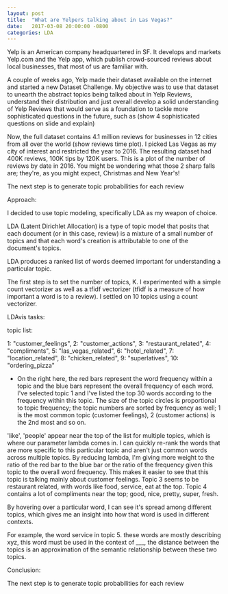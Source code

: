 ```yaml
---
layout: post
title:  "What are Yelpers talking about in Las Vegas?"
date:   2017-03-08 20:00:00 -0800
categories: LDA
---
```


Yelp is an American company headquartered in SF. It develops and markets Yelp.com and the Yelp app, which publish crowd-sourced reviews about local businesses, that most of us are familiar with.

A couple of weeks ago, Yelp made their dataset available on the internet and started a new Dataset Challenge. My objective was to use that dataset to unearth the abstract topics being talked about in Yelp Reviews, understand their distribution and just overall develop a solid understanding of Yelp Reviews that would serve as a foundation to tackle more sophisticated questions in the future, such as (show 4 sophisticated questions on slide and explain)

Now, the full dataset contains 4.1 million reviews for businesses in 12 cities from all over the world (show reviews time plot). 
I picked Las Vegas as my city of interest and restricted the year to 2016. The resulting dataset had 400K reviews, 100K tips by 120K users. This is a plot of the number of reviews by date in 2016. You might be wondering what those 2 sharp falls are; they're, as you might expect, Christmas and New Year's!

The next step is to generate topic probabilities for each review

Approach:

I decided to use topic modeling, specifically LDA as my weapon of choice. 

LDA (Latent Dirichlet Allocation) is a type of topic model that posits that each document (or in this case, review) is a mixture of a small number of topics and that each word's creation is attributable to one of the document's topics. 

LDA produces a ranked list of words deemed important for understanding a particular topic. 

The first step is to set the number of topics, K. I experimented with a simple count vectorizer as well as a tfidf vectorizer (tfidf is a measure of how important a word is to a review). I settled on 10 topics using a count vectorizer. 

<link rel="stylesheet" type="text/css" href="https://cdn.rawgit.com/bmabey/pyLDAvis/files/ldavis.v1.0.0.css">


<div id="ldavis_el27221405581700501281669734751"></div>
<script type="text/javascript" width=800>
var ldavis_el27221405581700501281669734751_data = {"plot.opts": {"xlab": "PC1", "ylab": "PC2"}, "topic.order": [10, 5, 9, 1, 7, 2, 4, 3, 8, 6], "token.table": {"Topic": [1, 2, 4, 6, 9, 6, 1, 2, 4, 5, 9, 2, 3, 9, 6, 9, 1, 3, 6, 7, 2, 1, 2, 3, 7, 10, 2, 6, 7, 8, 2, 4, 5, 6, 1, 3, 4, 5, 6, 7, 9, 10, 1, 2, 3, 6, 8, 1, 1, 2, 6, 7, 4, 5, 9, 8, 1, 2, 4, 5, 6, 7, 1, 6, 1, 2, 4, 6, 8, 10, 1, 6, 3, 7, 3, 10, 1, 2, 5, 6, 7, 9, 1, 4, 5, 6, 3, 4, 4, 5, 1, 2, 6, 7, 8, 1, 3, 4, 6, 7, 8, 1, 2, 3, 4, 3, 5, 2, 4, 5, 7, 1, 2, 4, 5, 10, 6, 1, 2, 3, 4, 6, 7, 8, 9, 10, 1, 2, 5, 1, 2, 3, 4, 6, 8, 1, 2, 3, 4, 6, 1, 4, 6, 7, 7, 1, 4, 6, 1, 2, 5, 6, 8, 1, 4, 5, 6, 7, 5, 8, 1, 2, 7, 3, 8, 10, 2, 6, 10, 1, 2, 6, 2, 4, 5, 7, 1, 3, 4, 5, 6, 3, 7, 10, 3, 10, 1, 6, 10, 2, 3, 4, 5, 6, 7, 8, 9, 3, 4, 1, 3, 5, 7, 2, 3, 1, 3, 4, 6, 2, 4, 5, 8, 9, 10, 1, 2, 3, 4, 5, 6, 7, 6, 1, 2, 8, 1, 2, 3, 4, 6, 8, 9, 3, 1, 2, 3, 5, 9, 10, 1, 3, 6, 10, 5, 6, 7, 7, 5, 6, 4, 7, 3, 1, 3, 4, 6, 1, 2, 3, 4, 5, 6, 7, 8, 9, 10, 1, 2, 5, 6, 7, 10, 2, 2, 3, 7, 8, 2, 3, 4, 7, 8, 1, 6, 7, 8, 9, 5, 6, 4, 6, 1, 6, 1, 2, 1, 2, 3, 7, 8, 1, 2, 4, 5, 6, 10, 1, 2, 3, 4, 6, 9, 2, 5, 4, 5, 7], "Freq": [3.708236676155197e-05, 0.6225016908261729, 0.16698189752726852, 0.21044243137180743, 0.9999833398099686, 0.9999709586097517, 0.00037966515176555797, 0.9995999345753657, 0.18243923029612513, 0.4271647223567865, 0.3903645610777393, 0.5535466813628597, 0.42035663819562186, 0.026064587703960432, 0.9999724644456698, 0.9999915237664877, 0.3715013433801569, 0.24173658890073135, 0.04846099476940648, 0.33828789260500014, 0.9999617961100675, 0.07153471619201279, 0.5083412604007541, 0.32111859969354967, 0.004849287755676169, 0.09414413426306346, 0.9999644439943918, 0.7790700141869833, 0.22092265981730871, 0.9999713824450409, 0.0001017320709230227, 0.29285272149707464, 0.4510800024726826, 0.2559578904423251, 0.32516742335093257, 0.15840074080803124, 0.13731856763615846, 0.12470272749997431, 0.07112723662986593, 0.11141761202500053, 0.07122762793068436, 0.0006358115718501306, 0.27114575778631417, 0.14537427268242523, 0.17556256555337116, 0.051437714606079266, 0.35645708932810416, 0.9999651766559985, 0.12741029125270048, 0.559246420192654, 0.15415577240205458, 0.15917765119050595, 0.3836227210860665, 0.293960633660401, 0.32241504040050945, 0.9999726981449056, 0.19832115074734472, 0.5992209628329368, 4.730567323225206e-05, 0.11019068151565913, 0.020846033337679072, 0.07135272379198018, 0.8471463774403499, 0.15283430165096587, 0.2962617235163764, 0.17039079452134837, 0.20813140475860964, 0.08614614647804221, 0.2236740876164522, 0.0153773351678655, 0.9667981622874519, 0.03318418908742204, 0.7184476198374915, 0.28154796397039716, 0.9999783494402955, 0.9999607256545792, 0.1867042281330964, 0.2211193992570115, 0.24618011111570134, 0.04759995424465437, 0.09160055893663976, 0.20677974462204687, 0.7859139603827547, 0.0022329326957340754, 0.21165851500089838, 0.0001958712890994803, 0.9999969615140426, 0.999965709655408, 0.23923757343306903, 0.7607570095732651, 0.3585037582074586, 0.2828966387260965, 0.005203823347019675, 0.3390419256002191, 0.014328015852332199, 0.09560931871155531, 0.3374667137367159, 0.5345010928972964, 7.99203410011715e-05, 6.147718538551654e-06, 0.0323369995127817, 0.03591170739957218, 0.5802918433425539, 0.0037774930313693553, 0.38002090367606983, 0.2725553896795944, 0.7274422776141027, 0.13334518600220918, 0.16945876303093502, 0.2824074579516383, 0.4147524657572062, 0.27479527435811, 0.43841600040290213, 0.08097949235508907, 0.20528585023950255, 0.00048636331744798236, 0.9999807452615439, 0.47553368620783687, 0.16262857304541634, 0.05387272192873735, 0.1242879254965403, 0.05785169005025503, 0.06468956243231197, 0.06081241829815597, 3.916307206218185e-05, 0.0002819741188477093, 0.8493407648697003, 0.15063001454087316, 0.9999554371890906, 0.637270049378942, 0.00014843246491745544, 0.006860878378406829, 0.18561479737927802, 0.08301497912911245, 0.0870886256662915, 0.20366853554284767, 2.270299136582852e-05, 0.08068643131415457, 0.6147516002039047, 0.10086939063837612, 0.3838824198308514, 0.18352560410096833, 0.00010325896704855683, 0.432448553999356, 0.9999625742809122, 0.371825253681708, 0.032881814328318625, 0.5952590445552881, 0.26152572023193577, 0.19368455190720726, 0.3730074061924545, 0.07641057906048365, 0.09537436763312705, 0.3659977906110425, 0.3363471504228326, 0.06511368875078352, 0.13206674724028974, 0.10046637512903378, 0.2895584079637055, 0.7104285799497007, 0.3470477570863395, 8.568551498952892e-05, 0.6528593600839682, 0.3436279162817882, 0.32787234565223927, 0.3284928561393619, 0.7492337710328971, 0.18780215369242373, 0.06294814411042975, 0.6810608428910632, 0.19591232607383932, 0.12300070299061115, 0.3446181126731031, 2.3440219879819284e-05, 0.2507869124941865, 0.40457819512568083, 3.055181121496012e-05, 4.5827716822440185e-05, 0.6445973889188361, 0.15471437199255805, 0.20060319243742816, 0.21183458402753738, 0.7881371462062488, 0.9999903625417325, 0.35919658640805363, 0.6408026839847996, 0.5704915322016095, 0.4294946349794034, 0.9999652930100856, 0.06792240107395409, 0.18112445157538684, 0.25074447363627933, 0.21147089018327944, 0.043909844906983506, 0.0014049277133283617, 0.23866794916712764, 0.004759192628899825, 0.09042925024029881, 0.9095567470832372, 0.183018282870428, 0.2464268543644577, 0.1953578545012874, 0.37520711102106286, 0.08837318458751971, 0.9116033887066456, 0.28849138016004555, 0.00022170999567369922, 0.7086084840674242, 0.0026721888952251117, 0.11959157202509786, 0.13917443014129163, 0.3850806730741592, 0.0006283269983805491, 0.35552835991699405, 0.9999878591182774, 0.25865040811320644, 0.2666305022026602, 0.04697715765867105, 0.14878609388795974, 0.07327633566416637, 0.07819488422244604, 0.1274556537117469, 0.9999842643665211, 0.034965856567846045, 0.9650100686785809, 0.999980193970617, 0.5185903703837867, 0.16894500945672672, 0.08510867617851148, 0.0014936199264347157, 0.06192990769050608, 0.04998094827902835, 0.11395766846131535, 0.999960262044372, 0.21246316333752568, 0.10441649498588634, 0.3761860101627996, 0.19504914734091536, 0.0700008290546972, 0.041885575743399704, 0.2540456647024795, 0.23846367129293305, 0.33653160956162315, 0.170967998574619, 0.8386230583473933, 0.1612736650668064, 8.448070459235537e-05, 0.9999495883594822, 0.21310902352844274, 0.7868523545415896, 0.999972893414691, 0.9999692249316652, 0.9999562334237293, 0.7115535692913748, 0.0007757658221126044, 0.2115019727741546, 0.07616609889832844, 0.20225371432835504, 0.25489965644347873, 0.007931660238863575, 0.06961752196869207, 0.13317221323425282, 0.08385829277198503, 0.16310245990729783, 0.02261428608742656, 0.05732525947978661, 0.005222581764585057, 0.2524714732021986, 0.09976400114145136, 0.05909968846805124, 0.09014699102474708, 0.44774003847839494, 0.05078047556432781, 0.9999789239905734, 0.8487978209768967, 0.15117473264192166, 0.3079584240142611, 0.6919946963142305, 0.058851476750143884, 0.08151858347694543, 0.291293071624285, 0.11013407653745864, 0.4581838443425406, 0.31055653500922414, 7.188808680769078e-05, 0.24650424966357168, 0.05059483549525277, 0.39227891209220705, 0.7626181715336052, 0.2373718566173063, 0.20800368010411763, 0.7919704745188751, 0.878689679325593, 0.12131055122738635, 0.23882448433245157, 0.7611359219505464, 0.35033845868643476, 0.332610878954568, 0.10322183079706704, 0.13021830962091532, 0.08361454425633688, 0.48236374168891066, 0.21025364261991702, 0.10753208022137194, 0.07354261338230747, 0.09635612972389541, 0.029907815353029565, 0.12468267391179291, 0.6108419323180881, 0.07466440233639085, 0.14673045290263095, 0.00011463316633018042, 0.04296833184609596, 0.7156242565149935, 0.2843696209853187, 0.5351590443426288, 0.12679539019780114, 0.33802539101105455], "Term": ["10", "10", "10", "10", "amazing", "area", "asked", "asked", "awesome", "awesome", "awesome", "bad", "bad", "bad", "bar", "best", "better", "better", "better", "better", "called", "came", "came", "came", "came", "came", "car", "check", "check", "chicken", "clean", "clean", "clean", "clean", "come", "come", "come", "come", "come", "come", "come", "come", "coming", "coming", "coming", "coming", "coming", "customer", "day", "day", "day", "day", "definitely", "definitely", "definitely", "delicious", "did", "did", "did", "did", "did", "did", "didn", "didn", "different", "different", "different", "different", "different", "different", "don", "don", "drinks", "drinks", "eat", "excellent", "experience", "experience", "experience", "experience", "experience", "experience", "feel", "feel", "feel", "feel", "food", "fresh", "friendly", "friendly", "going", "going", "going", "going", "going", "good", "good", "good", "good", "good", "good", "got", "got", "got", "got", "great", "great", "happy", "happy", "happy", "happy", "home", "home", "home", "home", "home", "hotel", "just", "just", "just", "just", "just", "just", "just", "just", "just", "know", "know", "las", "like", "like", "like", "like", "like", "like", "little", "little", "little", "little", "little", "ll", "ll", "ll", "ll", "location", "long", "long", "long", "looking", "looking", "looking", "looking", "looking", "lot", "lot", "lot", "lot", "lot", "love", "love", "make", "make", "make", "menu", "menu", "menu", "minutes", "minutes", "minutes", "need", "need", "need", "new", "new", "new", "new", "nice", "nice", "nice", "nice", "nice", "night", "night", "order", "ordered", "ordered", "people", "people", "pizza", "place", "place", "place", "place", "place", "place", "place", "place", "pretty", "pretty", "price", "price", "price", "price", "quality", "quality", "really", "really", "really", "really", "recommend", "recommend", "recommend", "recommend", "recommend", "restaurant", "right", "right", "right", "right", "right", "right", "right", "room", "said", "said", "sauce", "say", "say", "say", "say", "say", "say", "say", "server", "service", "service", "service", "service", "service", "service", "small", "small", "small", "small", "staff", "staff", "staff", "stars", "strip", "strip", "super", "sure", "table", "think", "think", "think", "think", "time", "time", "time", "time", "time", "time", "time", "time", "time", "time", "times", "times", "times", "times", "times", "times", "told", "took", "took", "tried", "tried", "try", "try", "try", "try", "try", "ve", "ve", "ve", "ve", "ve", "vegas", "vegas", "wait", "wait", "want", "want", "wanted", "wanted", "wasn", "wasn", "wasn", "wasn", "wasn", "way", "way", "way", "way", "way", "way", "went", "went", "went", "went", "went", "went", "work", "work", "worth", "worth", "worth"]}, "mdsDat": {"y": [0.05237825566224711, -0.02402672975890553, 0.07407144476836054, 0.10276053665334502, -0.10631054268334061, 0.10286383003094836, -0.06990361050310094, 0.21009781050517207, -0.37749708743361055, 0.035566092758884574], "cluster": [1, 1, 1, 1, 1, 1, 1, 1, 1, 1], "Freq": [16.90910808048616, 14.12854385316042, 12.923313186269858, 11.982069660754783, 11.681747896993246, 8.546441719546303, 7.54976676685206, 6.237701894242258, 5.194280905435326, 4.8470260362596], "topics": [1, 2, 3, 4, 5, 6, 7, 8, 9, 10], "x": [0.13801657366547457, 0.04246562438370303, -0.16379306354526832, 0.1314504838054481, 0.0513067085667588, 0.16477435585928996, 0.1079656277926508, -0.01784284939119942, -0.020277731991565996, -0.43406572914529223]}, "R": 30, "lambda.step": 0.01, "tinfo": {"Category": ["Default", "Default", "Default", "Default", "Default", "Default", "Default", "Default", "Default", "Default", "Default", "Default", "Default", "Default", "Default", "Default", "Default", "Default", "Default", "Default", "Default", "Default", "Default", "Default", "Default", "Default", "Default", "Default", "Default", "Default", "Topic1", "Topic1", "Topic1", "Topic1", "Topic1", "Topic1", "Topic1", "Topic1", "Topic1", "Topic1", "Topic1", "Topic1", "Topic1", "Topic1", "Topic1", "Topic1", "Topic1", "Topic1", "Topic1", "Topic1", "Topic1", "Topic1", "Topic1", "Topic1", "Topic1", "Topic1", "Topic1", "Topic1", "Topic1", "Topic1", "Topic1", "Topic1", "Topic1", "Topic1", "Topic1", "Topic1", "Topic2", "Topic2", "Topic2", "Topic2", "Topic2", "Topic2", "Topic2", "Topic2", "Topic2", "Topic2", "Topic2", "Topic2", "Topic2", "Topic2", "Topic2", "Topic2", "Topic2", "Topic2", "Topic2", "Topic2", "Topic2", "Topic2", "Topic2", "Topic2", "Topic2", "Topic2", "Topic2", "Topic2", "Topic2", "Topic2", "Topic2", "Topic2", "Topic2", "Topic3", "Topic3", "Topic3", "Topic3", "Topic3", "Topic3", "Topic3", "Topic3", "Topic3", "Topic3", "Topic3", "Topic3", "Topic3", "Topic3", "Topic3", "Topic3", "Topic3", "Topic3", "Topic3", "Topic3", "Topic3", "Topic3", "Topic3", "Topic3", "Topic3", "Topic3", "Topic3", "Topic3", "Topic3", "Topic3", "Topic4", "Topic4", "Topic4", "Topic4", "Topic4", "Topic4", "Topic4", "Topic4", "Topic4", "Topic4", "Topic4", "Topic4", "Topic4", "Topic4", "Topic4", "Topic4", "Topic4", "Topic4", "Topic4", "Topic4", "Topic4", "Topic4", "Topic4", "Topic4", "Topic4", "Topic4", "Topic4", "Topic4", "Topic4", "Topic4", "Topic4", "Topic5", "Topic5", "Topic5", "Topic5", "Topic5", "Topic5", "Topic5", "Topic5", "Topic5", "Topic5", "Topic5", "Topic5", "Topic5", "Topic5", "Topic5", "Topic5", "Topic5", "Topic5", "Topic5", "Topic5", "Topic5", "Topic5", "Topic5", "Topic5", "Topic5", "Topic5", "Topic5", "Topic5", "Topic5", "Topic5", "Topic6", "Topic6", "Topic6", "Topic6", "Topic6", "Topic6", "Topic6", "Topic6", "Topic6", "Topic6", "Topic6", "Topic6", "Topic6", "Topic6", "Topic6", "Topic6", "Topic6", "Topic6", "Topic6", "Topic6", "Topic6", "Topic6", "Topic6", "Topic6", "Topic6", "Topic6", "Topic6", "Topic6", "Topic6", "Topic6", "Topic6", "Topic6", "Topic6", "Topic7", "Topic7", "Topic7", "Topic7", "Topic7", "Topic7", "Topic7", "Topic7", "Topic7", "Topic7", "Topic7", "Topic7", "Topic7", "Topic7", "Topic7", "Topic7", "Topic7", "Topic7", "Topic7", "Topic7", "Topic7", "Topic7", "Topic7", "Topic7", "Topic7", "Topic7", "Topic7", "Topic7", "Topic7", "Topic7", "Topic8", "Topic8", "Topic8", "Topic8", "Topic8", "Topic8", "Topic8", "Topic8", "Topic8", "Topic8", "Topic8", "Topic8", "Topic8", "Topic8", "Topic8", "Topic8", "Topic8", "Topic8", "Topic8", "Topic8", "Topic8", "Topic8", "Topic8", "Topic8", "Topic8", "Topic8", "Topic8", "Topic8", "Topic8", "Topic8", "Topic8", "Topic8", "Topic8", "Topic8", "Topic8", "Topic8", "Topic8", "Topic8", "Topic9", "Topic9", "Topic9", "Topic9", "Topic9", "Topic9", "Topic9", "Topic9", "Topic9", "Topic9", "Topic9", "Topic9", "Topic9", "Topic9", "Topic9", "Topic9", "Topic9", "Topic9", "Topic9", "Topic9", "Topic9", "Topic9", "Topic9", "Topic9", "Topic9", "Topic9", "Topic9", "Topic9", "Topic9", "Topic9", "Topic9", "Topic9", "Topic9", "Topic9", "Topic9", "Topic9", "Topic9", "Topic9", "Topic9", "Topic9", "Topic9", "Topic10", "Topic10", "Topic10", "Topic10", "Topic10", "Topic10", "Topic10", "Topic10", "Topic10", "Topic10", "Topic10", "Topic10", "Topic10", "Topic10", "Topic10", "Topic10", "Topic10", "Topic10", "Topic10", "Topic10", "Topic10", "Topic10", "Topic10", "Topic10", "Topic10", "Topic10", "Topic10", "Topic10", "Topic10", "Topic10", "Topic10", "Topic10", "Topic10", "Topic10", "Topic10", "Topic10", "Topic10", "Topic10", "Topic10", "Topic10", "Topic10"], "Term": ["food", "great", "best", "amazing", "order", "good", "restaurant", "ordered", "vegas", "love", "place", "chicken", "really", "delicious", "room", "ve", "don", "sure", "like", "staff", "got", "make", "definitely", "pizza", "friendly", "service", "said", "location", "wait", "excellent", "customer", "don", "want", "know", "didn", "feel", "think", "need", "like", "people", "say", "way", "just", "ll", "long", "better", "lot", "going", "wasn", "make", "come", "ve", "different", "really", "home", "coming", "looking", "right", "small", "times", "service", "time", "did", "experience", "little", "good", "told", "car", "called", "asked", "said", "took", "wanted", "minutes", "work", "10", "went", "did", "got", "day", "bad", "came", "home", "new", "wasn", "going", "right", "time", "experience", "way", "need", "looking", "different", "say", "just", "know", "service", "place", "recommend", "food", "eat", "table", "server", "quality", "drinks", "bad", "service", "ordered", "menu", "good", "came", "great", "price", "better", "small", "night", "place", "coming", "come", "took", "wasn", "pretty", "say", "try", "little", "went", "just", "right", "time", "super", "fresh", "pretty", "really", "nice", "little", "worth", "good", "definitely", "got", "lot", "clean", "try", "place", "friendly", "think", "different", "wait", "like", "ll", "awesome", "happy", "10", "right", "went", "recommend", "come", "just", "way", "home", "time", "las", "staff", "vegas", "friendly", "great", "clean", "awesome", "recommend", "looking", "definitely", "love", "work", "happy", "new", "experience", "strip", "feel", "place", "home", "price", "service", "nice", "time", "worth", "come", "did", "way", "right", "lot", "times", "room", "hotel", "bar", "area", "wait", "strip", "check", "long", "people", "small", "clean", "vegas", "10", "nice", "minutes", "staff", "day", "didn", "lot", "need", "want", "little", "way", "times", "different", "time", "like", "right", "looking", "think", "come", "just", "place", "sure", "location", "stars", "night", "make", "times", "ll", "happy", "new", "price", "going", "better", "worth", "tried", "drinks", "ve", "check", "time", "day", "wasn", "right", "come", "try", "lot", "experience", "did", "just", "came", "place", "staff", "delicious", "chicken", "sauce", "love", "tried", "try", "coming", "menu", "place", "different", "looking", "like", "wasn", "just", "ve", "say", "good", "time", "going", "recommend", "quality", "area", "home", "stars", "small", "drinks", "feel", "server", "called", "strip", "friendly", "come", "right", "fresh", "eat", "definitely", "ordered", "little", "best", "amazing", "ve", "awesome", "recommend", "definitely", "experience", "say", "come", "service", "time", "went", "bad", "place", "just", "quality", "different", "area", "home", "stars", "looking", "small", "drinks", "tried", "coming", "feel", "server", "called", "strip", "las", "lot", "worth", "times", "vegas", "right", "going", "happy", "way", "try", "did", "better", "order", "restaurant", "pizza", "excellent", "ordered", "menu", "small", "came", "minutes", "times", "service", "way", "different", "time", "come", "home", "just", "happy", "server", "quality", "area", "stars", "looking", "drinks", "tried", "coming", "feel", "called", "strip", "las", "like", "good", "ll", "did", "wasn", "wait", "right", "try", "10", "experience", "little"], "loglift": [30.0, 29.0, 28.0, 27.0, 26.0, 25.0, 24.0, 23.0, 22.0, 21.0, 20.0, 19.0, 18.0, 17.0, 16.0, 15.0, 14.0, 13.0, 12.0, 11.0, 10.0, 9.0, 8.0, 7.0, 6.0, 5.0, 4.0, 3.0, 2.0, 1.0, 1.7773, 1.7436, 1.648, 1.614, 1.6114, 1.5364, 1.437, 1.3932, 1.3268, 1.2161, 1.1207, 1.0483, 1.034, 0.8199, 0.788, 0.7871, 0.7722, 0.7515, 0.7285, 0.719, 0.6539, 0.6079, 0.5608, 0.5342, 0.4856, 0.4723, 0.436, 0.4251, 0.407, 0.4009, 0.2283, 0.1791, 0.1595, 0.0991, 0.1861, -0.5702, 1.957, 1.9569, 1.9569, 1.9566, 1.9214, 1.793, 1.684, 1.6683, 1.6224, 1.483, 1.4641, 1.4449, 1.4127, 1.3758, 1.3656, 1.2804, 1.1324, 0.8916, 0.8562, 0.6943, 0.6351, 0.5901, 0.4479, 0.3976, 0.3269, 0.3155, 0.1873, 0.1787, 0.1407, 0.0641, -0.3024, -0.7324, -0.1667, 2.0461, 2.0461, 2.0461, 2.0461, 1.9536, 1.7155, 1.1795, 1.0685, 1.0222, 0.9779, 0.9598, 0.9102, 0.7462, 0.6454, 0.6262, 0.6126, 0.4941, 0.3376, 0.3063, 0.2035, 0.1568, -0.2248, -0.3571, -0.4178, -0.4609, -0.471, -0.5487, -0.875, -1.0122, -2.7908, 2.1217, 2.1217, 2.027, 1.7773, 1.6826, 1.6352, 1.4965, 1.4953, 1.1637, 1.1542, 1.0321, 0.8936, 0.8884, 0.7384, 0.6914, 0.5683, 0.5523, 0.5516, 0.4377, 0.4264, 0.4204, 0.3467, 0.3319, 0.2166, 0.2026, 0.1497, 0.1364, 0.0366, -0.1082, -0.3918, -0.5429, 2.1471, 1.9712, 1.8761, 1.8737, 1.8289, 1.351, 1.2966, 1.1928, 1.161, 0.9228, 0.9078, 0.8897, 0.8828, 0.764, 0.7455, 0.6013, 0.5943, 0.5935, 0.5638, 0.5142, 0.5126, 0.281, 0.131, 0.0819, 0.0653, -0.0584, -0.4626, -0.4665, -0.5846, -0.6814, 2.4596, 2.4596, 2.4596, 2.4596, 2.2264, 2.2199, 2.21, 1.9409, 1.6145, 1.3706, 1.0969, 1.0215, 0.9011, 0.8532, 0.7872, 0.635, 0.5898, 0.5813, 0.4352, 0.3642, 0.3502, 0.1657, 0.1201, 0.0532, 0.008, -0.0189, -0.0291, -0.0887, -0.1122, -0.1152, -0.1837, -0.3903, -0.666, 2.5836, 2.5836, 2.5836, 2.3456, 2.1572, 1.7801, 1.7454, 1.7035, 1.6787, 1.6034, 1.502, 1.4998, 1.4991, 1.4059, 1.3162, 1.1833, 1.0737, 0.7703, 0.7459, 0.5451, 0.5237, 0.3891, 0.3777, 0.2858, 0.1934, -0.0566, -0.1545, -2.7465, -3.9861, -6.7587, 2.7745, 2.7745, 2.7745, 2.4327, 2.4064, 1.9941, 1.7431, 1.6594, 1.3419, 1.277, 0.4246, 0.3337, 0.2929, -0.0254, -0.2092, -0.2215, -0.6571, -1.0147, -1.4705, -4.5924, -9.5698, -9.6068, -9.6168, -9.6254, -9.6439, -9.6493, -9.651, -9.6513, -9.6739, -9.678, -9.9926, -10.5016, -10.0962, -9.781, -9.8997, -10.4822, -10.4651, -10.1964, 2.9576, 2.9576, 2.0218, 2.017, 1.9234, 1.8257, 1.3815, 0.7856, 0.3158, 0.2983, 0.0986, -0.1897, -0.6893, -2.3904, -7.195, -9.3761, -9.4036, -9.4133, -9.4233, -9.4318, -9.4446, -9.4504, -9.4557, -9.4563, -9.4564, -9.4573, -9.4577, -9.4803, -9.4844, -9.4893, -9.5162, -9.5454, -9.6204, -10.6374, -9.9027, -9.9754, -9.5496, -9.935, -10.1416, -10.3673, -9.9181, 3.0268, 3.0268, 3.0268, 3.0268, 2.5818, 1.9136, 1.2604, 0.6639, 0.2614, 0.0463, -0.146, -0.4827, -1.1491, -2.2276, -4.3426, -4.6192, -5.1346, -8.5808, -9.2562, -9.2711, -9.3082, -9.3267, -9.3396, -9.3506, -9.3512, -9.3515, -9.3523, -9.3752, -9.3793, -9.3842, -10.1402, -10.6212, -9.4812, -10.262, -9.5418, -9.8597, -9.7976, -10.0365, -9.4071, -10.0628, -9.8978], "Freq": [172938.0, 164568.0, 74346.0, 63815.0, 59357.0, 162661.0, 50801.0, 57623.0, 83084.0, 59179.0, 170827.0, 46724.0, 85697.0, 45680.0, 47830.0, 69552.0, 66417.0, 39611.0, 121267.0, 59185.0, 78358.0, 46682.0, 58620.0, 29019.0, 54130.0, 147926.0, 46245.0, 32456.0, 42403.0, 27587.0, 37925.41700869881, 64212.46865040024, 33282.566629602, 35010.04243929417, 50446.07656871555, 20062.1215885195, 20178.57307385658, 18083.678147284874, 77279.78997505947, 29208.74227552194, 18748.821440985335, 19853.953049876924, 60711.577771816694, 11153.19453615894, 10979.918483383562, 15033.189988572376, 9949.123407868034, 15363.054021012218, 10809.996682831326, 16200.911891748168, 19433.975150186954, 21599.50665375578, 7166.996388258705, 24723.14907083467, 6780.288136726121, 6916.265289250967, 6591.64278848398, 10307.36370392375, 6439.679731212899, 7587.372487102917, 31428.734381453858, 27922.097851443374, 12577.352340489977, 9699.845738081433, 8971.23926446863, 15552.08071880621, 39386.928061919905, 28980.128416042084, 26115.095663598087, 34227.25782467408, 44626.84300741233, 32509.069567310606, 21933.00386007601, 27316.19036846225, 24588.515431185053, 16786.918132710332, 31971.82110469023, 38001.39281117573, 45470.502687211, 24611.049618502093, 16990.330431753886, 32916.34798648616, 10817.075888613572, 14701.644469209767, 10263.07686539192, 12123.152504666421, 10625.085197002638, 35189.79627953816, 11488.106608240292, 8654.384696576471, 5201.861515652079, 4882.13190237818, 4121.961089038884, 6107.5647865146575, 20763.145020572214, 6209.357831942355, 15445.818563207951, 11602.740927932029, 5710.073831871422, 172937.61842542348, 32737.80173512423, 28112.323353820393, 25534.09680838061, 21455.581881971553, 18308.65350140431, 12901.714297528148, 55648.04440713769, 20697.536375190484, 12736.626534067305, 54892.871674013586, 20792.958452544302, 44853.900655899924, 8786.541877717733, 9782.05543123801, 6045.082330839694, 7456.709212025491, 30940.789448238622, 4477.712104050263, 9467.142667873146, 5790.174299588411, 3184.6945703157776, 3280.9236846798826, 3076.784846252806, 4124.558430227298, 3553.994927699441, 3907.6772355389617, 6878.184491452693, 1871.569929076099, 1094.9605695082457, 31051.937374822734, 29072.092543320694, 33000.7751979511, 60725.66994631186, 42196.712471230516, 27077.53837835337, 14919.520187341599, 86942.75130480254, 22488.260767345535, 29777.631261786635, 9142.871460991424, 8635.503128102375, 14740.430590991507, 42833.62836335073, 12949.840713936193, 5998.346267154368, 5035.434972272894, 8820.305459430963, 22509.075619207924, 5332.356931959104, 6191.711459485823, 4744.4657555087115, 4503.142393748732, 5929.461700134186, 7680.195516874949, 6644.852591275582, 8207.356706616438, 15868.097600637473, 4425.956855584309, 1997.9618097763669, 9611.371520830795, 26353.269992228987, 49634.230278564915, 63362.28049262721, 41179.5940352981, 119713.67400117213, 13301.985570939476, 14498.174988505321, 18385.59573485662, 9402.071677241496, 17231.618110447285, 17136.42881335425, 9770.889345373276, 7906.360392493206, 10699.226656642226, 12790.318652489806, 5589.437618060823, 5402.785476656548, 36125.490678981565, 5065.295007422865, 6965.517678608997, 28852.999986289582, 10128.357162884618, 18385.04948016644, 3534.905350376713, 7453.04493321474, 6987.912309732616, 3027.485289679702, 2919.617310558934, 1769.6998271405478, 1775.9390339297038, 47829.847849461235, 29744.667950175353, 29287.901619264274, 24422.80442580251, 33581.98346271705, 20635.76823827628, 24342.66968259551, 17577.953273547, 21990.15964321436, 8530.814575078637, 7547.666741641616, 19721.74094031535, 5675.16113674743, 13132.03462749556, 6846.621184988302, 9544.990241976575, 6783.709316216251, 9101.267630013317, 3589.8686269916566, 3266.4479677287436, 4594.6182573402375, 4442.726960815526, 3966.449886593877, 2708.58120767597, 2084.061671440228, 11577.4486066065, 10067.247662030892, 3116.4648308900173, 1925.6437047872316, 2159.97317020667, 4250.901728157225, 7385.557105566406, 7500.97783885832, 39610.318416104186, 32455.314090559874, 24880.353667238116, 27744.480508789547, 30476.525077541588, 13455.457281488305, 12564.323656834393, 11610.621623916606, 17259.64726880954, 13379.054999782687, 14529.071477835967, 13689.148043223922, 9424.43199970178, 7853.232420407684, 7174.653628947794, 17144.9454950506, 6902.755983170384, 22516.770215086788, 7005.070011231928, 4017.810632678639, 5079.278102439602, 6658.680122340948, 5573.499594094647, 2731.15157828002, 4759.184302759807, 4524.564999448706, 8258.905953616846, 313.61127425034005, 239.52625375508777, 5.186528374704108, 45679.347370768395, 46723.37422509425, 26849.63202633304, 42042.53927303342, 17646.164815854594, 23184.998012986303, 9092.35531027937, 12152.720411267459, 40771.19051716809, 5410.990039199759, 2403.9379366476837, 10561.190840412433, 2579.792963125833, 7764.306368303693, 3519.4062555584965, 1807.054475334882, 5259.544733368348, 3121.5884517478307, 614.3005451245807, 30.163894450012535, 0.10248446144436073, 0.10248122385416294, 0.1024947320610786, 0.10248093599861485, 0.10249766294295479, 0.10248313699123833, 0.10248274976185404, 0.10248247143353816, 0.10247276940829199, 0.10248481308489778, 0.154424616563437, 0.10249533416251322, 0.1024945425536099, 0.10249428335078696, 0.10249324973555253, 0.1024931720174852, 0.1024929542071847, 0.10249273300049362, 74345.7314281242, 63814.16449156274, 27283.633912218473, 13249.479230470843, 16974.653108392034, 18899.512177738594, 10743.194044349017, 4119.707547556174, 4257.164927931128, 10354.783303948418, 7913.966539515943, 2248.932017085211, 800.236921885765, 812.7443324308563, 4.976031370113123, 0.10357773992365586, 0.1035788746763083, 0.1035646792549941, 0.10357505433174245, 0.1035645495095922, 0.10357965260880968, 0.10357192071687361, 0.10356919011566776, 0.10356865517827887, 0.10359190862292895, 0.10357402112661225, 0.10357049167697036, 0.10355999913686965, 0.10357039432451216, 0.10356522614528413, 0.10399544926803508, 0.10358161553698735, 0.10357993287173928, 0.1035798186528641, 0.10357847105360235, 0.10357801634860503, 0.10357771079263182, 0.10357744145278862, 0.10357630162229833, 0.10357627402665476, 0.10357527351185611, 59356.67714544282, 50800.72185443657, 29018.112306543073, 27586.18855409233, 36924.705968648894, 12176.210926218084, 4333.5928954005285, 6096.282725399169, 2295.0719277025155, 1525.6479626785485, 6196.039267090953, 1231.177295940037, 371.6051930728841, 721.2754344128418, 37.665692704099015, 11.7921129138183, 36.443565861414704, 0.254656349921215, 0.11822623523894753, 0.1073569346935166, 0.10735073515765799, 0.10735416376524817, 0.10736025453371677, 0.10735366766061767, 0.1073558986000541, 0.10735653627033862, 0.1073506317533438, 0.10734738780670666, 0.10735498876322198, 0.107348811758922, 0.23193504486799943, 0.19233092890413342, 0.10740952461948232, 0.10738429967112716, 0.10736588206125684, 0.10736578403938113, 0.10736534817860212, 0.10736350182409282, 0.10736335916909506, 0.10736290388925154, 0.10736231773024232], "Total": [172938.0, 164568.0, 74346.0, 63815.0, 59357.0, 162661.0, 50801.0, 57623.0, 83084.0, 59179.0, 170827.0, 46724.0, 85697.0, 45680.0, 47830.0, 69552.0, 66417.0, 39611.0, 121267.0, 59185.0, 78358.0, 46682.0, 58620.0, 29019.0, 54130.0, 147926.0, 46245.0, 32456.0, 42403.0, 27587.0, 37926.32072131319, 66417.17217177359, 37877.99126711626, 41220.20447867115, 59548.150524378594, 25526.967341602423, 28359.073541147372, 26552.693769964055, 121267.27134801644, 51199.708236296225, 36153.77583298483, 41159.8100854031, 127671.29177356575, 29053.166865297717, 29530.00069596984, 40465.533349678226, 27183.224203047495, 42853.1072500215, 30855.875887937644, 46682.335987463164, 59766.13462605728, 69552.55344846772, 24191.447733894758, 85697.5344853787, 24672.91337464698, 25506.576449742555, 25205.93383378829, 39849.15421238701, 25349.77326829047, 30050.91982777692, 147926.8194367929, 138054.3249488569, 63417.34077583448, 51953.831453057035, 44047.058992638, 162661.9686195964, 39387.830138279285, 28981.030449681202, 26115.997732702857, 34240.69851959302, 46245.11333970761, 38300.05119780445, 28816.140938129396, 36458.58082763947, 34360.21037037727, 26966.995025701213, 52340.872995848935, 63417.34077583448, 78358.8474000967, 44007.434131669164, 30692.98502191318, 64751.7771310762, 24672.91337464698, 42661.71585109336, 30855.875887937644, 42853.1072500215, 39849.15421238701, 138054.3249488569, 51953.831453057035, 41159.8100854031, 26552.693769964055, 25205.93383378829, 24191.447733894758, 36153.77583298483, 127671.29177356575, 41220.20447867115, 147926.8194367929, 170827.29433205142, 47745.83947104301, 172938.52547128114, 32738.70881136977, 28113.230419843385, 25535.014709281477, 23536.551383865633, 25484.112542736777, 30692.98502191318, 147926.8194367929, 57623.0420421833, 37066.25508724724, 162661.9686195964, 64751.7771310762, 164568.38388970634, 35657.6397595219, 40465.533349678226, 25349.77326829047, 35201.995152173215, 170827.29433205142, 25506.576449742555, 59766.13462605728, 38300.05119780445, 30855.875887937644, 36282.50805222156, 36153.77583298483, 50601.95876890582, 44047.058992638, 52340.872995848935, 127671.29177356575, 39849.15421238701, 138054.3249488569, 31052.84173650362, 29072.996923082814, 36282.50805222156, 85697.5344853787, 65462.56737213249, 44047.058992638, 27879.56245479738, 162661.9686195964, 58620.09407663519, 78358.8474000967, 27183.224203047495, 29489.225696290025, 50601.95876890582, 170827.29433205142, 54130.29322345553, 28359.073541147372, 24191.447733894758, 42403.09592400043, 121267.27134801644, 29053.166865297717, 33940.06864614312, 27995.011382999262, 26966.995025701213, 39849.15421238701, 52340.872995848935, 47745.83947104301, 59766.13462605728, 127671.29177356575, 41159.8100854031, 24672.91337464698, 138054.3249488569, 26354.174416091177, 59185.112436342635, 83084.82850937144, 54130.29322345553, 164568.38388970634, 29489.225696290025, 33940.06864614312, 47745.83947104301, 25205.93383378829, 58620.09407663519, 59179.77005229252, 34360.21037037727, 27995.011382999262, 42661.71585109336, 51953.831453057035, 26226.012899233523, 25526.967341602423, 170827.29433205142, 24672.91337464698, 35657.6397595219, 147926.8194367929, 65462.56737213249, 138054.3249488569, 27879.56245479738, 59766.13462605728, 63417.34077583448, 41159.8100854031, 39849.15421238701, 27183.224203047495, 30050.91982777692, 47830.752647192676, 29745.572743223398, 29288.806483522196, 24423.709298473048, 42403.09592400043, 26226.012899233523, 31246.228909738882, 29530.00069596984, 51199.708236296225, 25349.77326829047, 29489.225696290025, 83084.82850937144, 26966.995025701213, 65462.56737213249, 36458.58082763947, 59185.112436342635, 44007.434131669164, 59548.150524378594, 27183.224203047495, 26552.693769964055, 37877.99126711626, 44047.058992638, 41159.8100854031, 30050.91982777692, 24191.447733894758, 138054.3249488569, 121267.27134801644, 39849.15421238701, 25205.93383378829, 28359.073541147372, 59766.13462605728, 127671.29177356575, 170827.29433205142, 39611.21903797272, 32456.21469717391, 24881.254304847647, 35201.995152173215, 46682.335987463164, 30050.91982777692, 29053.166865297717, 27995.011382999262, 42661.71585109336, 35657.6397595219, 42853.1072500215, 40465.533349678226, 27879.56245479738, 25500.195440785665, 25484.112542736777, 69552.55344846772, 31246.228909738882, 138054.3249488569, 44007.434131669164, 30855.875887937644, 39849.15421238701, 59766.13462605728, 50601.95876890582, 27183.224203047495, 51953.831453057035, 63417.34077583448, 127671.29177356575, 64751.7771310762, 170827.29433205142, 59185.112436342635, 45680.24715548851, 46724.337136285925, 26850.53180242183, 59179.77005229252, 25500.195440785665, 50601.95876890582, 25506.576449742555, 37066.25508724724, 170827.29433205142, 24191.447733894758, 25205.93383378829, 121267.27134801644, 30855.875887937644, 127671.29177356575, 69552.55344846772, 36153.77583298483, 162661.9686195964, 138054.3249488569, 42853.1072500215, 47745.83947104301, 23536.551383865633, 24423.709298473048, 24672.91337464698, 24881.254304847647, 25349.77326829047, 25484.112542736777, 25526.967341602423, 25535.014709281477, 26115.997732702857, 26226.012899233523, 54130.29322345553, 59766.13462605728, 39849.15421238701, 29072.996923082814, 32738.70881136977, 58620.09407663519, 57623.0420421833, 44047.058992638, 74346.63017939826, 63815.063171079295, 69552.55344846772, 33940.06864614312, 47745.83947104301, 58620.09407663519, 51953.831453057035, 36153.77583298483, 59766.13462605728, 147926.8194367929, 138054.3249488569, 52340.872995848935, 30692.98502191318, 170827.29433205142, 127671.29177356575, 23536.551383865633, 24191.447733894758, 24423.709298473048, 24672.91337464698, 24881.254304847647, 25205.93383378829, 25349.77326829047, 25484.112542736777, 25500.195440785665, 25506.576449742555, 25526.967341602423, 25535.014709281477, 26115.997732702857, 26226.012899233523, 26354.174416091177, 27183.224203047495, 27879.56245479738, 30050.91982777692, 83084.82850937144, 39849.15421238701, 42853.1072500215, 27995.011382999262, 41159.8100854031, 50601.95876890582, 63417.34077583448, 40465.533349678226, 59357.57205612355, 50801.616776420604, 29019.00716238891, 27587.083464645144, 57623.0420421833, 37066.25508724724, 25349.77326829047, 64751.7771310762, 36458.58082763947, 30050.91982777692, 147926.8194367929, 41159.8100854031, 24191.447733894758, 138054.3249488569, 59766.13462605728, 24672.91337464698, 127671.29177356575, 27995.011382999262, 25535.014709281477, 23536.551383865633, 24423.709298473048, 24881.254304847647, 25205.93383378829, 25484.112542736777, 25500.195440785665, 25506.576449742555, 25526.967341602423, 26115.997732702857, 26226.012899233523, 26354.174416091177, 121267.27134801644, 162661.9686195964, 29053.166865297717, 63417.34077583448, 30855.875887937644, 42403.09592400043, 39849.15421238701, 50601.95876890582, 26966.995025701213, 51953.831453057035, 44047.058992638], "logprob": [30.0, 29.0, 28.0, 27.0, 26.0, 25.0, 24.0, 23.0, 22.0, 21.0, 20.0, 19.0, 18.0, 17.0, 16.0, 15.0, 14.0, 13.0, 12.0, 11.0, 10.0, 9.0, 8.0, 7.0, 6.0, 5.0, 4.0, 3.0, 2.0, 1.0, -3.0892, -2.5626, -3.2198, -3.1692, -2.8039, -3.726, -3.7202, -3.8298, -2.3774, -3.3503, -3.7937, -3.7364, -2.6187, -4.3131, -4.3287, -4.0146, -4.4273, -3.9928, -4.3443, -3.9397, -3.7578, -3.6521, -4.7553, -3.5171, -4.8108, -4.7909, -4.839, -4.392, -4.8623, -4.6983, -3.2771, -3.3954, -4.1929, -4.4527, -4.5308, -3.9806, -2.8717, -3.1785, -3.2826, -3.0121, -2.7468, -3.0636, -3.4572, -3.2377, -3.3429, -3.7246, -3.0803, -2.9075, -2.7281, -3.342, -3.7125, -3.0512, -4.164, -3.8572, -4.2166, -4.05, -4.1819, -2.9844, -4.1038, -4.3871, -4.8961, -4.9596, -5.1288, -4.7356, -3.512, -4.7191, -3.8078, -4.0939, -4.8029, -1.3031, -2.9675, -3.1198, -3.216, -3.39, -3.5486, -3.8986, -2.4369, -3.426, -3.9115, -2.4506, -3.4214, -2.6526, -4.2828, -4.1754, -4.6567, -4.4469, -3.0239, -4.9569, -4.2082, -4.6998, -5.2976, -5.2679, -5.3321, -5.039, -5.1879, -5.0931, -4.5276, -5.8292, -6.3653, -2.9447, -3.0106, -2.8838, -2.274, -2.638, -3.0817, -3.6777, -1.9151, -3.2674, -2.9866, -4.1674, -4.2245, -3.6898, -2.623, -3.8193, -4.5889, -4.7639, -4.2033, -3.2665, -4.7066, -4.5572, -4.8234, -4.8756, -4.6004, -4.3417, -4.4865, -4.2753, -3.6161, -4.8929, -5.6882, -4.1174, -3.0834, -2.4503, -2.2061, -2.637, -1.5699, -3.7671, -3.681, -3.4434, -4.1141, -3.5082, -3.5138, -4.0756, -4.2873, -3.9848, -3.8063, -4.6341, -4.6681, -2.768, -4.7326, -4.414, -2.9928, -4.0397, -3.4435, -5.0923, -4.3464, -4.4108, -5.2473, -5.2835, -5.7842, -5.7807, -2.1748, -2.6498, -2.6653, -2.847, -2.5285, -3.0155, -2.8502, -3.1758, -2.9519, -3.8988, -4.0212, -3.0608, -4.3064, -3.4674, -4.1187, -3.7865, -4.128, -3.8341, -4.7644, -4.8588, -4.5176, -4.5512, -4.6646, -5.0461, -5.3082, -3.5934, -3.7332, -4.9058, -5.3872, -5.2724, -4.5953, -4.043, -4.0274, -2.2394, -2.4386, -2.7044, -2.5954, -2.5015, -3.3191, -3.3876, -3.4666, -3.0701, -3.3248, -3.2423, -3.3019, -3.6752, -3.8576, -3.9479, -3.0768, -3.9866, -2.8042, -3.9718, -4.5277, -4.2933, -4.0226, -4.2005, -4.9138, -4.3584, -4.409, -3.8072, -7.0781, -7.3476, -11.1802, -1.9059, -1.8833, -2.4373, -1.9889, -2.8571, -2.5841, -3.5201, -3.23, -2.0196, -4.0391, -4.8505, -3.3704, -4.7799, -3.678, -4.4693, -5.1359, -4.0675, -4.5892, -6.2148, -9.2287, -14.9134, -14.9134, -14.9133, -14.9134, -14.9132, -14.9134, -14.9134, -14.9134, -14.9135, -14.9134, -14.5034, -14.9133, -14.9133, -14.9133, -14.9133, -14.9133, -14.9133, -14.9133, -1.2358, -1.3885, -2.2382, -2.9606, -2.7128, -2.6054, -3.1702, -4.1287, -4.0959, -3.2071, -3.4759, -4.7341, -5.7674, -5.7519, -10.8476, -14.7197, -14.7197, -14.7198, -14.7197, -14.7198, -14.7197, -14.7198, -14.7198, -14.7198, -14.7196, -14.7197, -14.7198, -14.7199, -14.7198, -14.7198, -14.7157, -14.7197, -14.7197, -14.7197, -14.7197, -14.7197, -14.7197, -14.7197, -14.7197, -14.7197, -14.7197, -1.3918, -1.5474, -2.1074, -2.158, -1.8664, -2.9758, -4.0089, -3.6676, -4.6446, -5.0529, -3.6514, -5.2674, -6.4653, -5.8021, -8.7543, -9.9157, -8.7873, -13.7509, -14.5182, -14.6147, -14.6147, -14.6147, -14.6146, -14.6147, -14.6147, -14.6147, -14.6147, -14.6148, -14.6147, -14.6148, -13.8444, -14.0316, -14.6142, -14.6144, -14.6146, -14.6146, -14.6146, -14.6146, -14.6146, -14.6146, -14.6146]}};
function LDAvis_load_lib(url, callback){
  var s = document.createElement('script');
  s.src = url;
  s.async = true;
  s.onreadystatechange = s.onload = callback;
  s.onerror = function(){console.warn("failed to load library " + url);};
  document.getElementsByTagName("head")[0].appendChild(s);
}
if(typeof(LDAvis) !== "undefined"){
   // already loaded: just create the visualization
   !function(LDAvis){
       new LDAvis("#" + "ldavis_el27221405581700501281669734751", ldavis_el27221405581700501281669734751_data);
   }(LDAvis);
}else if(typeof define === "function" && define.amd){
   // require.js is available: use it to load d3/LDAvis
   require.config({paths: {d3: "https://cdnjs.cloudflare.com/ajax/libs/d3/3.5.5/d3.min"}});
   require(["d3"], function(d3){
      window.d3 = d3;
      LDAvis_load_lib("https://cdn.rawgit.com/bmabey/pyLDAvis/files/ldavis.v1.0.0.js", function(){
        new LDAvis("#" + "ldavis_el27221405581700501281669734751", ldavis_el27221405581700501281669734751_data);
      });
    });
}else{
    // require.js not available: dynamically load d3 & LDAvis
    LDAvis_load_lib("https://cdnjs.cloudflare.com/ajax/libs/d3/3.5.5/d3.min.js", function(){
         LDAvis_load_lib("https://cdn.rawgit.com/bmabey/pyLDAvis/files/ldavis.v1.0.0.js", function(){
                 new LDAvis("#" + "ldavis_el27221405581700501281669734751", ldavis_el27221405581700501281669734751_data);
            })
         });
}

</script>

LDAvis tasks:

topic list:

1: "customer_feelings",
   2: "customer_actions",
   3: "restaurant_related",
    4: "compliments",
    5: "las_vegas_related",
    6: "hotel_related",
    7: "location_related",
    8: "chicken_related",
    9: "superlatives",
    10: "ordering_pizza"

- On the right here, the red bars represent the word frequency within a topic and the blue bars represent the overall frequency of each word. I've selected topic 1 and I've listed the top 30 words according to the frequency within this topic. The size of the topic circles is proportional to topic frequency; the topic numbers are sorted by frequency as well; 1 is the most common topic (customer feelings), 2 (customer actions) is the 2nd most and so on.

'like', 'people' appear near the top of the list for multiple topics, which is where our parameter lambda comes in. I can quickly re-rank the words that are more specific to this particular topic and aren't just common words across multiple topics. By reducing lambda, I'm giving more weight to the ratio of the red bar to the blue bar or the ratio of the frequency given this topic to the overall word frequency. This makes it easier to see that this topic is talking mainly about customer feelings. Topic 3 seems to be restaurant related, with words like food, service, eat at the top. Topic 4 contains a lot of compliments near the top; good, nice, pretty, super, fresh.

By hovering over a particular word, I can see it's spread among different topics, which gives me an insight into how that word is used in different contexts.

For example, the word service in topic 5.
these words are mostly describing xyz, this word must be used in the context of ___, the distance between the topics is an approximation of the semantic relationship between these two topics.

Conclusion:

The next step is to generate topic probabilities for each review
